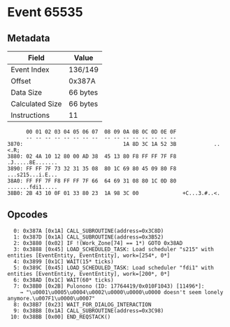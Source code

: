# Event 65535

## Metadata

| Field           | Value    |
|-----------------|----------|
| Event Index     | 136/149  |
| Offset          | 0x387A   |
| Data Size       | 66 bytes |
| Calculated Size | 66 bytes |
| Instructions    | 11       |

```
      00 01 02 03 04 05 06 07  08 09 0A 0B 0C 0D 0E 0F
      -- -- -- -- -- -- -- --  -- -- -- -- -- -- -- --
3870:                                1A 8D 3C 1A 52 3B            ..<.R;
3880: 02 4A 10 12 80 00 AD 38  45 13 80 F8 FF FF 7F F8  .J.....8E.......
3890: FF FF 7F 73 32 31 35 08  80 1C 69 80 45 09 80 F8  ...s215...i.E...
38A0: FF FF 7F F8 FF FF 7F 66  64 69 31 08 80 1C 0D 80  .......fdi1.....
38B0: 2B 43 10 0F 01 33 80 23  1A 98 3C 00              +C...3.#..<.    
```

## Opcodes

```
  0: 0x387A [0x1A] CALL_SUBROUTINE(address=0x3C8D)
  1: 0x387D [0x1A] CALL_SUBROUTINE(address=0x3B52)
  2: 0x3880 [0x02] IF !(Work_Zone[74] == 1*) GOTO 0x38AD
  3: 0x3888 [0x45] LOAD_SCHEDULED_TASK: Load scheduler "s215" with entities [EventEntity, EventEntity], work=[254*, 0*]
  4: 0x3899 [0x1C] WAIT(15* ticks)
  5: 0x389C [0x45] LOAD_SCHEDULED_TASK: Load scheduler "fdi1" with entities [EventEntity, EventEntity], work=[200*, 0*]
  6: 0x38AD [0x1C] WAIT(60* ticks)
  7: 0x38B0 [0x2B] Pulonono (ID: 17764419/0x010F1043) [11496*]:
    → "\u0001\u0005\u0004\u0002\u0000\u0000\u0000 doesn't seem lonely anymore.\u007F1\u0000\u0007"
  8: 0x38B7 [0x23] WAIT_FOR_DIALOG_INTERACTION
  9: 0x38B8 [0x1A] CALL_SUBROUTINE(address=0x3C98)
 10: 0x38BB [0x00] END_REQSTACK()
```
